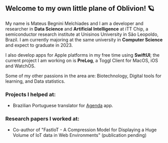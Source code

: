 ## Welcome to my own little plane of Oblivion! 🪐

My name is Mateus Begnini Melchiades and I am a developer and researcher in **Data Science** and **Artificial Intelligence** at iTT Chip, a semiconductor research institute at Unisinos University in São Leopoldo, Brazil. I am currently majoring at the same university in **Computer Science** and expect to graduate in 2023.

I also develop apps for Apple platforms in my free time using **SwiftUI**; the current project I am working on is **PreLog**, a Toggl Client for MacOS, iOS and WatchOS.

Some of my other passions in the area are: Biotechnology, Digital tools for learning, and Data statistics.

### Projects I helped at:
- Brazilian Portuguese translator for [Agenda](https://agenda.com) app.

### Research papers I worked at:
- Co-author of "FastIoT - A Compression Model for Displaying a Huge Volume of IoT data in Web Environments" (publication pending)
